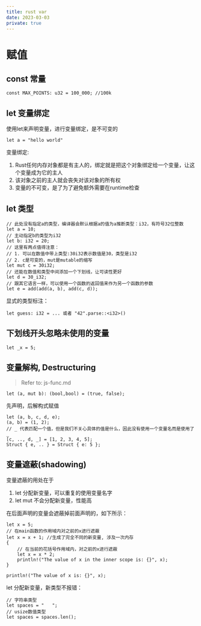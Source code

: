 ```yaml
---
title: rust var
date: 2023-03-03
private: true
---
```

#  赋值
## const 常量
    const MAX_POINTS: u32 = 100_000; //100k

## let 变量绑定

使用let来声明变量，进行变量绑定，是不可变的

    let a = "hello world"

变量绑定:
1. Rust任何内存对象都是有主人的，绑定就是把这个对象绑定给一个变量，让这个变量成为它的主人
2. 该对象之前的主人就会丧失对该对象的所有权
3. 变量的不可变，是了为了避免额外需要在runtime检查

## let 类型
    // 此处没有指定a的类型，编译器会默认根据a的值为a推断类型：i32，有符号32位整数
    let a = 10;
    // 主动指定b的类型为i32
    let b: i32 = 20;
    // 这里有两点值得注意：
    // 1. 可以在数值中带上类型:30i32表示数值是30，类型是i32
    // 2. c是可变的，mut是mutable的缩写
    let mut c = 30i32;
    // 还能在数值和类型中间添加一个下划线，让可读性更好
    let d = 30_i32;
    // 跟其它语言一样，可以使用一个函数的返回值来作为另一个函数的参数
    let e = add(add(a, b), add(c, d));

显式的类型标注：

    let guess: i32 = ... 或者 "42".parse::<i32>()

## 下划线开头忽略未使用的变量
    let _x = 5;

## 变量解构, Destructuring
>Refer to: js-func.md

    let (a, mut b): (bool,bool) = (true, false);

先声明，后解构式赋值

    let (a, b, c, d, e);
    (a, b) = (1, 2);
    // _ 代表匹配一个值，但是我们不关心具体的值是什么，因此没有使用一个变量名而是使用了 _
    [c, .., d, _] = [1, 2, 3, 4, 5];
    Struct { e, .. } = Struct { e: 5 };

## 变量遮蔽(shadowing)
变量遮蔽的用处在于
1. let 分配新变量，可以重复的使用变量名字
2. let mut 不会分配新变量，性能高

在后面声明的变量会遮蔽掉前面声明的，如下所示：

    let x = 5;
    // 在main函数的作用域内对之前的x进行遮蔽
    let x = x + 1; //生成了完全不同的新变量, 涉及一次内存
    {
        // 在当前的花括号作用域内，对之前的x进行遮蔽
        let x = x * 2;
        println!("The value of x in the inner scope is: {}", x);
    }

    println!("The value of x is: {}", x);

let 分配新变量，新类型不报错：

    // 字符串类型
    let spaces = "   ";
    // usize数值类型
    let spaces = spaces.len();